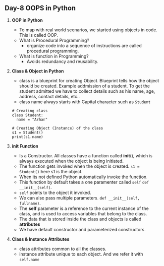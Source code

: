 ## Day-8 OOPS in Python

1. **OOP in Python**
   - To map with real world scenarios, we started using objects in code. This is called OOP.
   - What is Procedural Programming?
     - organize code into a sequence of instructions are called procedural programming.
   - What is function in Programming?
     -  Avoids redundancy and reusability.

2. **Class & Object in Python**
   - class is a blueprint for creating Object. Blueprint tells how the object should be created. Example addmission of a student. To get the student admitted we have to collect details such as his name, age, address, contact details, etc..
   - class name always starts with Capital character such as `Student`
   ```
   # Creating class
   class Student:
     name = "Arhan"
   ```
   ```
   # Creating Object (Instance) of the class
   s1 = Student()
   print(s1.name)
   ```

3. **__init__ Function**
   - Is a Constructor. All classes have a function called __init__(), which is always executed when the object is being initiated.
   - The function gets invoked when the object is created. `s1 = Student()` here s1 is the object.
   - When its not defined Python automatically invoke the function.
   - This function by default takes a one paramenter called `self` `def __init__(self)`.
   - `self` points to the object it invoked.
   - We can also pass multiple parameters. `def __init__(self, fullname)`.
   - The **self** parameter is a reference to the current instance of the class, and is used to access variables that belong to the class.
   - The data that is stored inside the class and objects is called **attributes**
   - We have default constructor and parameterized constructors.
  
4. **Class & Instance Attributes**
   - class attributes common to all the classes.
   - instance attribute unique to each object. And we refer it with `self.name`
